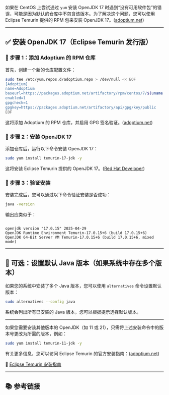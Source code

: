 如果在 CentOS 上尝试通过 `yum` 安装 OpenJDK 17 时遇到“没有可用软件包”的错误，可能是因为默认的仓库中不包含该版本。为了解决这个问题，您可以使用 Eclipse Temurin 提供的 RPM 包来安装 OpenJDK 17。([adoptium.net][1])

---

## ✅ 安装 OpenJDK 17（Eclipse Temurin 发行版）

### 📌 步骤 1：添加 Adoptium 的 RPM 仓库

首先，创建一个新的仓库配置文件：

```bash
sudo tee /etc/yum.repos.d/adoptium.repo > /dev/null << EOF
[Adoptium]
name=Adoptium
baseurl=https://packages.adoptium.net/artifactory/rpm/centos/7/$(uname -m)
enabled=1
gpgcheck=1
gpgkey=https://packages.adoptium.net/artifactory/api/gpg/key/public
EOF
```



这将添加 Adoptium 的 RPM 仓库，并启用 GPG 签名验证。([adoptium.net][2])

### 📌 步骤 2：安装 OpenJDK 17

添加仓库后，运行以下命令安装 OpenJDK 17：

```bash
sudo yum install temurin-17-jdk -y
```



这将安装 Eclipse Temurin 提供的 OpenJDK 17。([Red Hat Developer][3])

### 📌 步骤 3：验证安装

安装完成后，您可以通过以下命令验证安装是否成功：

```bash
java -version
```



输出应类似于：

```

openjdk version "17.0.15" 2025-04-29
OpenJDK Runtime Environment Temurin-17.0.15+6 (build 17.0.15+6)
OpenJDK 64-Bit Server VM Temurin-17.0.15+6 (build 17.0.15+6, mixed mode)
```



---

## 🔁 可选：设置默认 Java 版本（如果系统中存在多个版本）

如果您的系统中安装了多个 Java 版本，您可以使用 `alternatives` 命令设置默认版本：

```bash
sudo alternatives --config java
```



系统会列出所有已安装的 Java 版本，您可以根据提示选择默认版本。

---

如果您需要安装其他版本的 OpenJDK（如 11 或 21），只需将上述安装命令中的版本号更改为所需的版本，例如：

```bash
sudo yum install temurin-11-jdk -y
```



有关更多信息，您可以访问 Eclipse Temurin 的官方安装指南：([adoptium.net][4])

🔗 [Eclipse Temurin 安装指南](https://adoptium.net/installation/linux/)

---

## 📚 参考链接
[1]: https://adoptium.net/installation/linux/?utm_source=chatgpt.com "Linux (RPM/DEB/APK) installer packages - Adoptium"
[2]: https://adoptium.net/blog/2022/07/gpg-signed-releases/?utm_source=chatgpt.com "Verifying GPG signatures for Temurin downloads - Adoptium"
[3]: https://developers.redhat.com/products/openjdk/download?utm_source=chatgpt.com "Download the Red Hat Build of OpenJDK"
[4]: https://adoptium.net/installation/?utm_source=chatgpt.com "Install Eclipse Temurin™ | Adoptium"

